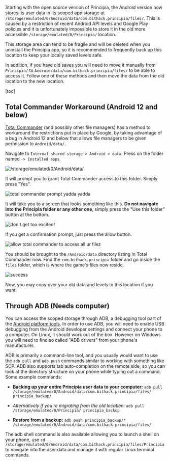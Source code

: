 Starting with the open source version of Principia, the Android version now stores its user data in its scoped app storage at `/storage/emulated/0/Android/data/com.bithack.principia/files/`. This is caused by a restriction of recent Android API levels and Google Play policies and it is unfortunately impossible to store it in the old more accessible `/storage/emulated/0/Principia/` location.

This storage area can tend to be fragile and will be deleted when you uninstall the Principia app, so it is recommended to frequently back up this location to keep your locally saved levels safe.

In addition, if you have old saves you will need to move it manually from `Principia/` to `Android/data/com.bithack.principia/files/` to be able to access it. Follow one of these methods and then move the data from the old location to the new location.

[toc]

## Total Commander Workaround (Android 12 and below)
[Total Commander](https://play.google.com/store/apps/details?id=com.ghisler.android.TotalCommander) (and possibly other file managers) has a method to workaround the restrictions put in place by Google, by taking advantage of a bug in Android 12 and below that allows file managers to be given permission to `Android/data/`.

Navigate to `Internal shared storage > Android > data`. Press on the folder named `-> Installed apps`.

![/storage/emulated/0/Android/data/](images/android_data_1.png)

It will prompt you to grant Total Commander access to this folder. Simply press "Yes".

![total commander prompt yadda yadda](images/android_data_2.png)

It will take you to a screen that looks something like this. **Do not navigate into the Principia folder or any other one**, simply press the "Use this folder" button at the bottom.

![don't get too excited!](images/android_data_3.png)

If you get a confirmation prompt, just press the allow button.

![allow total commander to access all ur filez](images/android_data_4.png)

You should be brought to the `/Android/data` directory listing in Total Commander now. Find the `com.bithack.principia` folder and go inside the `files` folder, which is where the game's files now reside.

![success](images/android_data_5.png)

Now, you may copy over your old data and levels to this location if you want.

## Through ADB (Needs computer)
You can access the scoped storage through ADB, a debugging tool part of the [Android platform tools](https://developer.android.com/studio/releases/platform-tools). In order to use ADB, you will need to enable USB debugging from the Android developer settings and connect your phone to a computer. On Linux, it should work out of the box. However on Windows you will need to find so called "ADB drivers" from your phone's manufacturer.

ADB is primarily a command-line tool, and you usually would want to use the `adb pull` and `adb push` commands similar to working with something like SCP. ADB also supports tab auto-completion on the remote side, so you can look at the directory structure on your phone while typing out a command. Some example commands:

* **Backing up your entire Principia user data to your computer:**
  `adb pull /storage/emulated/0/Android/data/com.bithack.principia/files/ principia_backup/`

* *Alternatively if you're migrating from the old location:*
  `adb pull /storage/emulated/0/Principia/ principia_backup`

* **Restore from a backup:**
  `adb push principia_backup/* /storage/emulated/0/Android/data/com.bithack.principia/files/`

The adb shell command is also available allowing you to launch a shell on your phone, use `cd /storage/emulated/0/Android/data/com.bithack.principia/files/Principia` to navigate into the user data and manage it with regular Linux terminal commands.